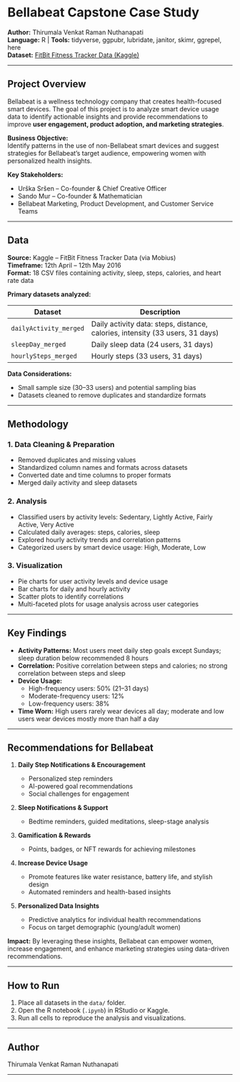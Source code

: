 # Bellabeat Capstone Case Study

**Author:** Thirumala Venkat Raman Nuthanapati  
**Language:** R | **Tools:** tidyverse, ggpubr, lubridate, janitor, skimr, ggrepel, here  
**Dataset:** [FitBit Fitness Tracker Data (Kaggle)](https://www.kaggle.com/code/thirumalanuthanapati/thirumala-capstone-case-study)  

---

## Project Overview

Bellabeat is a wellness technology company that creates health-focused smart devices. The goal of this project is to analyze smart device usage data to identify actionable insights and provide recommendations to improve **user engagement, product adoption, and marketing strategies**.

**Business Objective:**  
Identify patterns in the use of non-Bellabeat smart devices and suggest strategies for Bellabeat’s target audience, empowering women with personalized health insights.

**Key Stakeholders:**  
- Urška Sršen – Co-founder & Chief Creative Officer  
- Sando Mur – Co-founder & Mathematician  
- Bellabeat Marketing, Product Development, and Customer Service Teams  

---

## Data

**Source:** Kaggle – FitBit Fitness Tracker Data (via Mobius)  
**Timeframe:** 12th April – 12th May 2016  
**Format:** 18 CSV files containing activity, sleep, steps, calories, and heart rate data  

**Primary datasets analyzed:**  

| Dataset | Description |
|---------|-------------|
| `dailyActivity_merged` | Daily activity data: steps, distance, calories, intensity (33 users, 31 days) |
| `sleepDay_merged` | Daily sleep data (24 users, 31 days) |
| `hourlySteps_merged` | Hourly steps (33 users, 31 days) |

**Data Considerations:**  
- Small sample size (30–33 users) and potential sampling bias  
- Datasets cleaned to remove duplicates and standardize formats  

---

## Methodology

### 1. Data Cleaning & Preparation
- Removed duplicates and missing values  
- Standardized column names and formats across datasets  
- Converted date and time columns to proper formats  
- Merged daily activity and sleep datasets  

### 2. Analysis
- Classified users by activity levels: Sedentary, Lightly Active, Fairly Active, Very Active  
- Calculated daily averages: steps, calories, sleep  
- Explored hourly activity trends and correlation patterns  
- Categorized users by smart device usage: High, Moderate, Low  

### 3. Visualization
- Pie charts for user activity levels and device usage  
- Bar charts for daily and hourly activity  
- Scatter plots to identify correlations  
- Multi-faceted plots for usage analysis across user categories  

---

## Key Findings

- **Activity Patterns:** Most users meet daily step goals except Sundays; sleep duration below recommended 8 hours  
- **Correlation:** Positive correlation between steps and calories; no strong correlation between steps and sleep  
- **Device Usage:**  
  - High-frequency users: 50% (21–31 days)  
  - Moderate-frequency users: 12%  
  - Low-frequency users: 38%  
- **Time Worn:** High users rarely wear devices all day; moderate and low users wear devices mostly more than half a day  

---

## Recommendations for Bellabeat

1. **Daily Step Notifications & Encouragement**  
   - Personalized step reminders  
   - AI-powered goal recommendations  
   - Social challenges for engagement  

2. **Sleep Notifications & Support**  
   - Bedtime reminders, guided meditations, sleep-stage analysis  

3. **Gamification & Rewards**  
   - Points, badges, or NFT rewards for achieving milestones  

4. **Increase Device Usage**  
   - Promote features like water resistance, battery life, and stylish design  
   - Automated reminders and health-based insights  

5. **Personalized Data Insights**  
   - Predictive analytics for individual health recommendations  
   - Focus on target demographic (young/adult women)  

**Impact:** By leveraging these insights, Bellabeat can empower women, increase engagement, and enhance marketing strategies using data-driven recommendations.  

---
## How to Run
1. Place all datasets in the `data/` folder.  
2. Open the R notebook (`.ipynb`) in RStudio or Kaggle.  
3. Run all cells to reproduce the analysis and visualizations. 

---
 ## Author
Thirumala Venkat Raman Nuthanapati

---



